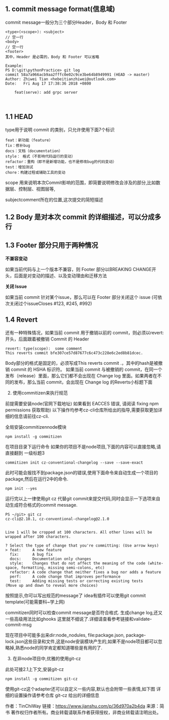 
## 1. commit message format(信息域)

commit message一般分为三个部分Header，Body 和 Footer

```
<type>(<scope>): <subject>
// 空一行
<body>
// 空一行
<footer>
其中，Header 是必需的，Body 和 Footer 可以省略

Example:
PS D:\git\pythonPractice> git log
commit 58a7a966acb9aa2fffc0e02c9ce3be64b8949991 (HEAD -> master)
Author: Zhiwei Tian <hebeitianzhiwei@outlook.com>
Date:   Fri Aug 17 17:38:36 2018 +0800

    feat(serve): add grpc server



```

## 1.1 HEAD

type用于说明 commit 的类别，只允许使用下面7个标识

```
feat：新功能（feature）
fix：修补bug
docs：文档（documentation）
style： 格式（不影响代码运行的变动）
refactor：重构（即不是新增功能，也不是修改bug的代码变动）
test：增加测试
chore：构建过程或辅助工具的变动

```

scope 用来说明本次Commit影响的范围，即简要说明修改会涉及的部分,比如数据层、控制层、视图层等,

subjectcomment所在的位置,这次提交的简短描述

## 1.2 Body 是对本次 commit 的详细描述，可以分成多行

## 1.3 Footer 部分只用于两种情况

**不兼容变动**

如果当前代码与上一个版本不兼容，则 Footer 部分以BREAKING CHANGE开头，后面是对变动的描述、以及变动理由和迁移方法

**关闭 Issue**

如果当前 commit 针对某个issue，那么可以在 Footer 部分关闭这个 issue (可依次关闭过个issueCloses #123, #245, #992)

## 1.4 Revert

还有一种特殊情况，如果当前 commit 用于撤销以前的 commit，则必须以revert:开头，后面跟着被撤销 Commit 的 Header

```
revert: type(scope):  some comment
This reverts commit bfe307ce57d87677c6c473c228e6c2ed8b81dcec.

```

Body部分的格式是固定的，必须写成This reverts commit <hash>.，其中的hash是被撤销 commit 的 HSHA 标识符。
如果当前 commit 与被撤销的 commit，在同一个发布（release）里面，那么它们都不会出现在 Change log 里面。如果两者在不同的发布，那么当前 commit，会出现在 Change log 的Reverts小标题下面

2. 使用commitizen来执行规范

前提需要安装node(官网下载地址)
如果看到 EACCES 错误, 请阅读 fixing npm permissions 获取帮助)
以下操作均参考cz-cli仓库所给出的指导,需要获取更加详细的信息请前往cz-cli.

全局安装commitizennode模块

```
npm install -g commitizen

```

在项目目录下运行命令
如果你的项目不是node项目,下面的内容可以直接忽略,请直接翻到 一级标题3

```
commitizen init cz-conventional-changelog --save --save-exact

```

此时可能会报找不到package.json的错误,使用下面命令来自动生成一个项目的package,然后在运行2中的命令.

```
npm init --yes

```

运行完以上一律使用git cz 代替git commit来提交代码,同时会显示一下选项来自动生成符合格式的commit message.

```
PS ~/git> git cz
cz-cli@2.10.1, cz-conventional-changelog@2.1.0


Line 1 will be cropped at 100 characters. All other lines will be wrapped after 100 characters.

? Select the type of change that you're committing: (Use arrow keys)
> feat:     A new feature
  fix:      A bug fix
  docs:     Documentation only changes
  style:    Changes that do not affect the meaning of the code (white-space, formatting, missing semi-colons, etc)
  refactor: A code change that neither fixes a bug nor adds a feature
  perf:     A code change that improves performance
  test:     Adding missing tests or correcting existing tests
(Move up and down to reveal more choices)

```

按照提示,你可以写出规范的message了
idea有插件可以使用git commit template(可能需要科~学上网)

commitizen同时可以检查commit message是否符合格式.
生成change log,还又一些高级用法比如ghooks
这里就不细说了.详细请查看参考链接和validate-commit-msg

现在项目中可能多出来dir:node_nodules, file:package.json, package-lock.json这些目录和文件,这是node安装模块产生的,如果不是node项目都可以忽略掉,熟悉node的同学肯定都知道哪些是有用的了.

3. 在非node项目中,优雅的使用git-cz

此处可接2.1上下文,安装git-cz

```
npm install -g commitizen git-cz

```

使用git-cz这个adapter还可以自定义一些内容,默认也会附带一些表情,如下图
详细的设置操作请参考仓库 git-cz 给出的详细信息




作者：TinChiWay
链接：https://www.jianshu.com/p/36d970a2b4da
来源：简书
著作权归作者所有。商业转载请联系作者获得授权，非商业转载请注明出处。